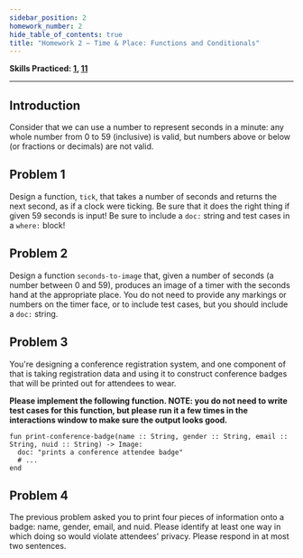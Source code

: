 ```yaml
---
sidebar_position: 2
homework_number: 2
hide_table_of_contents: true
title: "Homework 2 — Time & Place: Functions and Conditionals"
---
```



**Skills Practiced: [1](/skills/#(1)), [11](/skills/#(11))**

---

## Introduction

Consider that we can use a number to represent seconds in a minute: any whole number from 0 to 59 (inclusive) is valid, but numbers above or below (or fractions or decimals) are not valid.

## Problem 1
Design a function, `tick`, that takes a number of seconds and returns the next second, as if a clock were ticking. Be sure that it does the right thing if given 59 seconds is input! Be sure to include a `doc:` string and test cases in a `where:` block!

## Problem 2
Design a function `seconds-to-image` that, given a number of seconds (a number between 0 and 59), produces an image of a timer with the seconds hand at the appropriate place. You do not need to provide any markings or numbers on the timer face, or to include test cases, but you should include a `doc:` string.

## Problem 3
You're designing a conference registration system, and one component of that is taking registration data and using it to construct conference badges that will be printed out for attendees to wear. 

**Please implement the following function. NOTE: you do not need to write test cases for this function, but please run it a few times in the interactions window to make sure the output looks good.**

```pyret
fun print-conference-badge(name :: String, gender :: String, email :: String, nuid :: String) -> Image:
  doc: "prints a conference attendee badge"
  # ...
end
```

## Problem 4
The previous problem asked you to print four pieces of information onto a badge: name, gender, email, and nuid. Please identify at least one way in which doing so would violate attendees' privacy. Please respond in at most two sentences.


